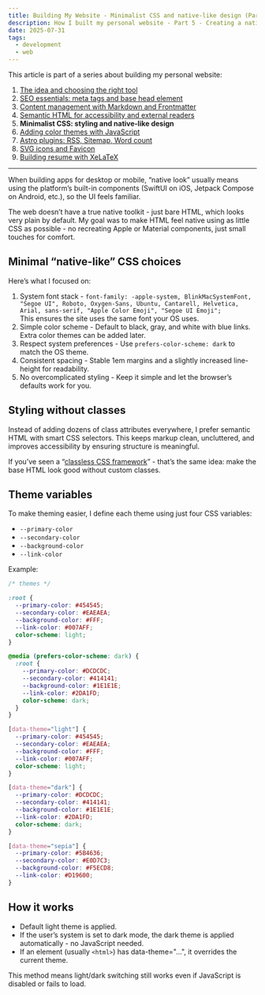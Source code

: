 ```yaml
---
title: Building My Website - Minimalist CSS and native-like design (Part 5)
description: How I built my personal website - Part 5 - Creating a native-like feel with minimal CSS, semantic HTML, and simple theme support.
date: 2025-07-31
tags:
  - development
  - web
---
```


This article is part of a series about building my personal website:

1. [The idea and choosing the right tool](/posts/this-website/01-idea-and-choosing-tool)
2. [SEO essentials: meta tags and base head element](/posts/this-website/02-seo-meta-tags)
3. [Content management with Markdown and Frontmatter](/posts/this-website/03-markdown-and-frontmatter)
4. [Semantic HTML for accessibility and external readers](/posts/this-website/04-semantic-html)
5. __Minimalist CSS: styling and native-like design__
6. [Adding color themes with JavaScript](/posts/this-website/06-javascript)
7. [Astro plugins: RSS, Sitemap, Word count](/posts/this-website/07-astro-plugins)
8. [SVG icons and Favicon](/posts/this-website/08-icons-favicon)
9. [Building resume with XeLaTeX](/posts/this-website/09-resume)

---

When building apps for desktop or mobile, “native look” usually means
using the platform’s built-in components
(SwiftUI on iOS, Jetpack Compose on Android, etc.), so the UI feels familiar.

The web doesn’t have a true native toolkit - just bare HTML,
which looks very plain by default.
My goal was to make HTML feel native using as little CSS
as possible - no recreating Apple or Material components,
just small touches for comfort.

## Minimal “native-like” CSS choices

Here’s what I focused on:

1. System font stack - `
font-family: -apple-system, BlinkMacSystemFont,
  "Segoe UI", Roboto, Oxygen-Sans, Ubuntu, Cantarell,
  Helvetica, Arial, sans-serif,
  "Apple Color Emoji", "Segoe UI Emoji";
`\
This ensures the site uses the same font your OS uses.
2. Simple color scheme -
Default to black, gray, and white with blue links.
Extra color themes can be added later.
3. Respect system preferences -
Use `prefers-color-scheme: dark` to match the OS theme.
4. Consistent spacing -
Stable 1em margins and a slightly increased line-height for readability.
5. No overcomplicated styling -
Keep it simple and let the browser’s defaults work for you.

## Styling without classes

Instead of adding dozens of class attributes everywhere,
I prefer semantic HTML with smart CSS selectors.
This keeps markup clean, uncluttered, and improves
accessibility by ensuring structure is meaningful.

If you’ve seen a
“[classless CSS framework](https://css-tricks.com/no-class-css-frameworks/)” -
that’s the same idea: make the base HTML look good without custom classes.

## Theme variables

To make theming easier, I define each theme using just four CSS variables:

- `--primary-color`
- `--secondary-color`
- `--background-color`
- `--link-color`

Example:

```css
/* themes */

:root {
  --primary-color: #454545;
  --secondary-color: #EAEAEA;
  --background-color: #FFF;
  --link-color: #007AFF;
  color-scheme: light;
}

@media (prefers-color-scheme: dark) {
  :root {
    --primary-color: #DCDCDC;
    --secondary-color: #414141;
    --background-color: #1E1E1E;
    --link-color: #2DA1FD;
    color-scheme: dark;
  }
}

[data-theme="light"] {
  --primary-color: #454545;
  --secondary-color: #EAEAEA;
  --background-color: #FFF;
  --link-color: #007AFF;
  color-scheme: light;
}

[data-theme="dark"] {
  --primary-color: #DCDCDC;
  --secondary-color: #414141;
  --background-color: #1E1E1E;
  --link-color: #2DA1FD;
  color-scheme: dark;
}

[data-theme="sepia"] {
  --primary-color: #5B4636;
  --secondary-color: #E0D7C3;
  --background-color: #F5ECD8;
  --link-color: #D19600;
}
```

## How it works

- Default light theme is applied.
- If the user’s system is set to dark mode,
the dark theme is applied automatically - no JavaScript needed.
- If an element (usually `<html>`) has data-theme="...",
it overrides the current theme.

This method means light/dark switching still works
even if JavaScript is disabled or fails to load.
